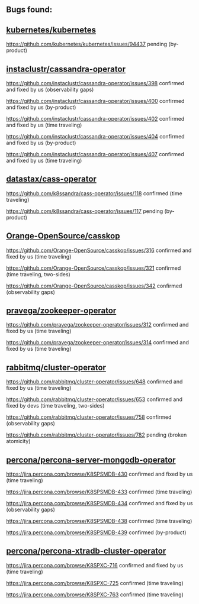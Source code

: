 ## Bugs found:

## [kubernetes/kubernetes](https://github.com/kubernetes/kubernetes)
https://github.com/kubernetes/kubernetes/issues/94437 pending (by-product)

## [instaclustr/cassandra-operator](https://github.com/instaclustr/cassandra-operator)
https://github.com/instaclustr/cassandra-operator/issues/398 confirmed and fixed by us (observability gaps)

https://github.com/instaclustr/cassandra-operator/issues/400 confirmed and fixed by us (by-product)

https://github.com/instaclustr/cassandra-operator/issues/402 confirmed and fixed by us (time traveling)

https://github.com/instaclustr/cassandra-operator/issues/404 confirmed and fixed by us (by-product)

https://github.com/instaclustr/cassandra-operator/issues/407 confirmed and fixed by us (time traveling)

## [datastax/cass-operator](https://github.com/datastax/cass-operator)
https://github.com/k8ssandra/cass-operator/issues/118 confirmed (time traveling)
<!-- previously https://github.com/datastax/cass-operator/issues/412 -->

https://github.com/k8ssandra/cass-operator/issues/117 pending (by-product)
<!-- previously https://github.com/datastax/cass-operator/issues/417 -->

## [Orange-OpenSource/casskop](https://github.com/Orange-OpenSource/casskop)
https://github.com/Orange-OpenSource/casskop/issues/316 confirmed and fixed by us (time traveling)

https://github.com/Orange-OpenSource/casskop/issues/321 confirmed (time traveling, two-sides)

https://github.com/Orange-OpenSource/casskop/issues/342 confirmed (observability gaps)

## [pravega/zookeeper-operator](https://github.com/pravega/zookeeper-operator)
https://github.com/pravega/zookeeper-operator/issues/312 confirmed and fixed by us (time traveling)

https://github.com/pravega/zookeeper-operator/issues/314 confirmed and fixed by us (time traveling)

## [rabbitmq/cluster-operator](https://github.com/rabbitmq/cluster-operator)
https://github.com/rabbitmq/cluster-operator/issues/648 confirmed and fixed by us (time traveling)

https://github.com/rabbitmq/cluster-operator/issues/653 confirmed and fixed by devs (time traveling, two-sides)

https://github.com/rabbitmq/cluster-operator/issues/758 confirmed (observability gaps)

https://github.com/rabbitmq/cluster-operator/issues/782 pending (broken atomicity)

## [percona/percona-server-mongodb-operator](https://github.com/percona/percona-server-mongodb-operator)
https://jira.percona.com/browse/K8SPSMDB-430 confirmed and fixed by us (time traveling)

https://jira.percona.com/browse/K8SPSMDB-433 confirmed (time traveling)

https://jira.percona.com/browse/K8SPSMDB-434 confirmed and fixed by us (observability gaps)

https://jira.percona.com/browse/K8SPSMDB-438 confirmed (time traveling)

https://jira.percona.com/browse/K8SPSMDB-439 confirmed (by-product)

## [percona/percona-xtradb-cluster-operator](https://github.com/percona/percona-xtradb-cluster-operator)
https://jira.percona.com/browse/K8SPXC-716 confirmed and fixed by us (time traveling)

https://jira.percona.com/browse/K8SPXC-725 confirmed (time traveling)

https://jira.percona.com/browse/K8SPXC-763 confirmed (time traveling)
